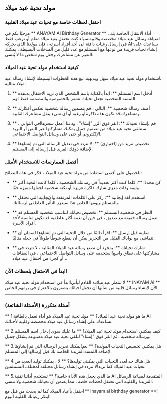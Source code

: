 ## مولد تحية عيد ميلاد

### احتفل لحظات خاصة مع تحيات عيد ميلاد القلبية

مرحبًا بكم في ** ANAYAM AI Birthday Generator ** ، أداة الانتقال الخاصة بك لصياغة رسائل عيد ميلاد مخصصة وقلبية.سواء كنت تحتفل بعيد ميلاد معلم أو ترغب فقط في إرسال رغبات دافئة إلى أحد أفراد أسرته ، فإن مولدنا الذي يحركه AI-يساعدك على إنشاء تحيات فريدة من نوعها مع المستلم.مع عدد قليل من المدخلات البسيطة ، يمكنك التعبير عن مشاعرك وجعل يوم شخص ما لا يُنسى.

### كيفية استخدام مولد تحية عيد الميلاد

باستخدام مولد تحية عيد ميلاد سهل وبديهية.اتبع هذه الخطوات البسيطة لإنشاء رسالة عيد ميلاد مثالية:

1. ** أدخل اسم المستلم **: ابدأ بالكتابة باسم الشخص الذي تريد الاحتفال به.هذه اللمسة الشخصية تجعل تحياتك تشعر بالخصوصية والمصممة فقط لهم.

2. ** أضف رسالة شخصية **: التالي ، قم بتضمين رسالة شخصية تعكس أفكارك ومشاعرك.قد تكون هذه ذاكرة أو رغبة أو أي شيء ينقل مشاعرك القلبية.

3. ** قم بإنشاء تحيةك **: انقر فوق الزر "إنشاء" ، ودعنا أعمل سحرها!في الثواني ، ستتلقى تحية عيد ميلاد من تصميم جميل يمكنك مشاركتها عبر النص أو البريد الإلكتروني أو حتى على وسائل التواصل الاجتماعي.

4. ** تخصيص مزيد من (اختياري) **: لا تتردد في تعديل الرسالة التي تم إنشاؤها لإضافة ذوقك الفريد قبل إرساله إلى المستلم.

### أفضل الممارسات للاستخدام الأمثل

للحصول على أقصى استفادة من مولد تحية عيد الميلاد ، فكر في هذه النصائح:

- ** كن محددًا **: كلما كنت أكثر تحديداً في رسالتك الشخصية ، كلما كانت التحية أكثر وثيقة وذات مغزى.شارك ذاكرة عزيزة أو نكتة شخصية لجعلها مميزة حقًا.

- ** استخدم لغة إيجابية **: ركز على الكلمات المرتفعة والإيجابية التي تحتفل بالمستلم ويومها الخاص.هذا سيعزز التأثير العاطفي لرسالتك.

- ** النظر في شخصية المستلم **: تخصيص تحياتك لتناسب شخصية المستلم.قد تعمل رسالة خفيفة مع صديق ، في حين أن نغمة أكثر عاطفية قد تكون مناسبة لأحد أفراد الأسرة.

- ** معاينة قبل إرسال **: اقرأ دائمًا من خلال التحية التي تم إنشاؤها لضمان أن تتماشى مع نواياك.القليل من التحرير يمكن أن يقطع شوطًا طويلاً في جعله مثاليًا.

- ** شارك تحياتك **: بمجرد أن تصنع رسالة عيد الميلاد المثالية ، لا تتردد في مشاركتها على نطاق واسع!استخدمه على وسائل التواصل الاجتماعي ، في البطاقات ، أو كجزء من احتفال عيد ميلاد.

### ابدأ في الاحتفال بلحظات الآن!

لا تنتظر عيد ميلاده القادم ليأتي!ابدأ في استخدام مولد تحية عيد ميلاد ** INAYAM AI ** الآن لإنشاء رسائل قلبية من شأنها أن تجعل أحبائك يشعرون بالاعتزاز في يومهم الخاص.

---

### أسئلة متكررة (الأسئلة الشائعة)

** 1.ما هو مولد تحية عيد الميلاد؟ **
مولد تحية عيد الميلاد هو أداة تعمل بالطاقة AI تساعدك على إنشاء رسائل عيد ميلاد مخصصة وقلبية لأحبائك.

** 2.كيف يمكنني استخدام مولد تحية عيد الميلاد؟ **
ما عليك سوى إدخال اسم المستلم ورسالة شخصية ، ثم انقر فوق "إنشاء" لتلقي تحية عيد ميلاد مصنوعة بشكل جميل.

** 3.هل يمكنني تخصيص التحيات المولدة؟ **
نعم!يمكنك تحرير الرسالة التي تم إنشاؤها لإضافة اللمسة الفريدة الخاصة بك قبل إرسالها إلى المستلم.

** 4.هل هناك حد لعدد التحيات التي يمكنني توليدها؟ **
لا ، يمكنك توليد العديد من تحيات عيد الميلاد كما تريد!لا تتردد في إنشاء رسائل مختلفة لمختلف المستلمين.

** 5.ما الذي يجعل هذه الأداة خاصة؟ **
تستخدم أدائنا تقنية AI المتقدمة لصياغة الرسائل الفريدة والقلبية التي تحتفل لحظات خاصة ، مما يضمن أن تحياتك شخصية ولا تنسى.

احتفل بأعياد الميلاد كما لم يحدث من قبل مع ** inayam ai birthday generator **!ابتكر رغباتك القلبية اليوم!